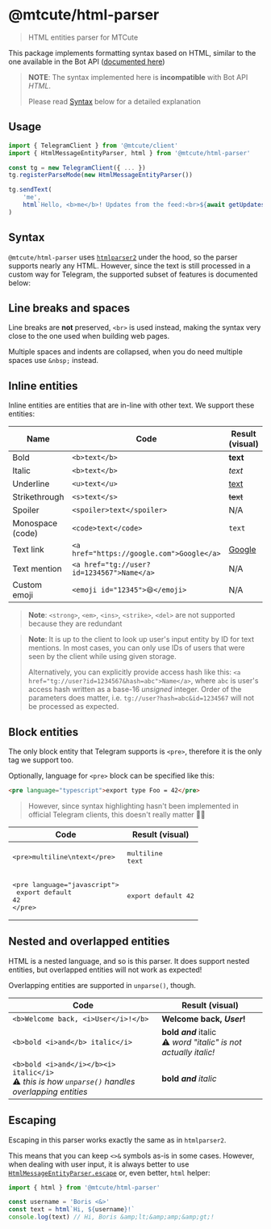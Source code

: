 # @mtcute/html-parser

> HTML entities parser for MTCute

This package implements formatting syntax based on HTML, similar to the one available in the Bot
API ([documented here](https://core.telegram.org/bots/api#html-style))

> **NOTE**: The syntax implemented here is **incompatible** with Bot API _HTML_.
>
> Please read [Syntax](#syntax) below for a detailed explanation

## Usage

```typescript
import { TelegramClient } from '@mtcute/client'
import { HtmlMessageEntityParser, html } from '@mtcute/html-parser'

const tg = new TelegramClient({ ... })
tg.registerParseMode(new HtmlMessageEntityParser())

tg.sendText(
    'me',
    html`Hello, <b>me</b>! Updates from the feed:<br>${await getUpdatesFromFeed()}`
)
```

## Syntax

`@mtcute/html-parser` uses [`htmlparser2`](https://www.npmjs.com/package/htmlparser2) under the hood, so the parser
supports nearly any HTML. However, since the text is still processed in a custom way for Telegram, the supported subset
of features is documented below:

## Line breaks and spaces

Line breaks are **not** preserved, `<br>` is used instead,
making the syntax very close to the one used when building web pages.

Multiple spaces and indents are collapsed, when you do need multiple spaces use `&nbsp;` instead.

## Inline entities

Inline entities are entities that are in-line with other text. We support these entities:

| Name             | Code                                      | Result (visual)              |
|------------------|-------------------------------------------|------------------------------|
| Bold             | `<b>text</b>`                             | **text**                     |
| Italic           | `<b>text</b>`                             | _text_                       |
| Underline        | `<u>text</u>`                             | <u>text</u>                  |
| Strikethrough    | `<s>text</s>`                             | ~~text~~                     |
| Spoiler          | `<spoiler>text</spoiler>`                 | N/A                          |
| Monospace (code) | `<code>text</code>`                       | `text`                       |
| Text link        | `<a href="https://google.com">Google</a>` | [Google](https://google.com) |
| Text mention     | `<a href="tg://user?id=1234567">Name</a>` | N/A                          |
| Custom emoji     | `<emoji id="12345">😄</emoji>`            | N/A                          |

> **Note**: `<strong>`, `<em>`, `<ins>`, `<strike>`, `<del>` are not supported because they are redundant

> **Note**: It is up to the client to look up user's input entity by ID for text mentions.
> In most cases, you can only use IDs of users that were seen by the client while using given storage.
>
> Alternatively, you can explicitly provide access hash like this:
> `<a href="tg://user?id=1234567&hash=abc">Name</a>`, where `abc` is user's access hash
> written as a base-16 *unsigned* integer. Order of the parameters does matter, i.e.
> `tg://user?hash=abc&id=1234567` will not be processed as expected.

## Block entities

The only block entity that Telegram supports is `<pre>`, therefore it is the only tag we support too.

Optionally, language for `<pre>` block can be specified like this:

```html
<pre language="typescript">export type Foo = 42</pre>
```

> However, since syntax highlighting hasn't been implemented in
> official Telegram clients, this doesn't really matter 🤷‍♀️

| Code                                                                                | Result (visual)              |
|-------------------------------------------------------------------------------------|------------------------------|
| <pre>&lt;pre&gt;multiline\ntext&lt;/pre&gt;</pre>                                   | <pre>multiline<br>text</pre> |
| <pre>&lt;pre language="javascript"&gt;<br>  export default 42<br>&lt;/pre&gt;</pre> | <pre>export default 42</pre> |

## Nested and overlapped entities

HTML is a nested language, and so is this parser. It does support nested entities, but overlapped entities will not work
as expected!

Overlapping entities are supported in `unparse()`, though.

| Code                                                                                                                | Result (visual)                                                          |
|---------------------------------------------------------------------------------------------------------------------|--------------------------------------------------------------------------|
| `<b>Welcome back, <i>User</i>!</b>`                                                                                 | **Welcome back, _User_!**                                                |
| `<b>bold <i>and</b> italic</i>`                                                                                     | **bold _and_** italic<br>⚠️ <i>word "italic" is not actually italic!</i> |
| `<b>bold <i>and</i></b><i> italic</i>`<br>⚠️ <i>this is how <code>unparse()</code> handles overlapping entities</i> | **bold _and_** _italic_                                                  |

## Escaping

Escaping in this parser works exactly the same as in `htmlparser2`.

This means that you can keep `<>&` symbols as-is in some cases. However, when dealing with user input, it is always
better to use [`HtmlMessageEntityParser.escape`](./classes/htmlmessageentityparser.html#escape) or, even better,
`html` helper:

```typescript
import { html } from '@mtcute/html-parser'

const username = 'Boris <&>'
const text = html`Hi, ${username}!`
console.log(text) // Hi, Boris &amp;lt;&amp;amp;&amp;gt;!
```
